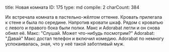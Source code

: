 title:          Новая комната
ID:             175
type:           md
compile:        2
charCount:      384


Их встречала комната в пастельно-жёлтом оттенке. Кровать прилегала к стене и была по середине. Напротив кровати шкаф. Рядом с кроватью с левого и правого бока были полки. Макс и Adorabat легли и он снова обнял её.
Макс: "Слушай. Может что-нибудь посмотрим?"
Adorabat: "Давай"
Макс достал телефон и включил комедию. Adorabat по немногу успокаивалась, зная, что у неё такой заботливый муж.